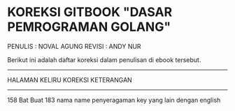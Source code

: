 # KOREKSI GITBOOK "DASAR PEMROGRAMAN GOLANG"
PENULIS : NOVAL AGUNG
REVISI  : ANDY NUR

Berikut ini adalah daftar koreksi dalam penulisan di ebook tersebut.

-------- ------- ------- ----------
HALAMAN	 KELIRU	 KOREKSI KETERANGAN
-------- ------- ------- ----------                
158      Bat     Buat
183      nama    name    penyeragaman key yang lain dengan english

 